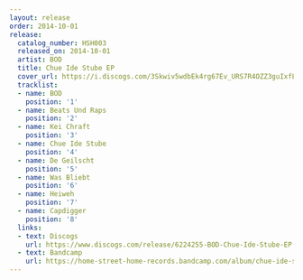 ```yaml
---
layout: release
order: 2014-10-01
release:
  catalog_number: HSH003
  released_on: 2014-10-01
  artist: BOD
  title: Chue Ide Stube EP
  cover_url: https://i.discogs.com/3Skwiv5wdbEk4rg67Ev_URS7R4OZZ3guIxfL8LSGR8k/rs:fit/g:sm/q:90/h:595/w:600/czM6Ly9kaXNjb2dz/LWRhdGFiYXNlLWlt/YWdlcy9SLTYyMjQy/NTUtMTQxNDE0NTc2/Ni03NjIyLmpwZWc.jpeg
  tracklist:
  - name: BOD
    position: '1'
  - name: Beats Und Raps
    position: '2'
  - name: Kei Chraft
    position: '3'
  - name: Chue Ide Stube
    position: '4'
  - name: De Geilscht
    position: '5'
  - name: Was Bliebt
    position: '6'
  - name: Heiweh
    position: '7'
  - name: Capdigger
    position: '8'
  links:
  - text: Discogs
    url: https://www.discogs.com/release/6224255-BOD-Chue-Ide-Stube-EP
  - text: Bandcamp
    url: https://home-street-home-records.bandcamp.com/album/chue-ide-stube-ep
---
```

